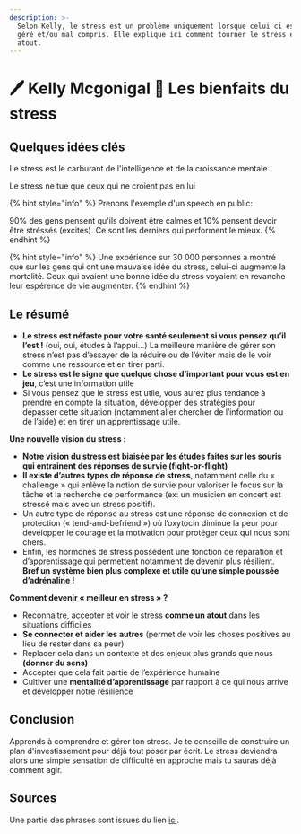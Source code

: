 ```yaml
---
description: >-
  Selon Kelly, le stress est un problème uniquement lorsque celui ci est mal
  géré et/ou mal compris. Elle explique ici comment tourner le stress en un
  atout.
---
```


# 🖊 Kelly Mcgonigal 📔 Les bienfaits du stress

## Quelques idées clés

Le stress est le carburant de l'intelligence et de la croissance mentale.

Le stress ne tue que ceux qui ne croient pas en lui

{% hint style="info" %}
Prenons l'exemple d'un speech en public:

90% des gens pensent qu'ils doivent être calmes et 10% pensent devoir être stréssés (excités). Ce sont les derniers qui performent le mieux.
{% endhint %}

{% hint style="info" %}
Une expérience sur 30 000 personnes a montré que sur les gens qui ont une mauvaise idée du stress, celui-ci augmente la mortalité. Ceux qui avaient une bonne idée du stress voyaient en revanche leur espérence de vie augmenter.
{% endhint %}

## Le résumé

* **Le stress est néfaste pour votre santé seulement si vous pensez qu’il l’est !** (oui, oui, études à l’appui…) La meilleure manière de gérer son stress n’est pas d’essayer de la réduire ou de l’éviter mais de le voir comme une ressource et en tirer parti.
* **Le stress est le signe que quelque chose d’important pour vous est en jeu**, c’est une information utile
* Si vous pensez que le stress est utile, vous aurez plus tendance à prendre en compte la situation, développer des stratégies pour dépasser cette situation (notamment aller chercher de l’information ou de l’aide) et en tirer un apprentissage utile.

**Une nouvelle vision du stress :**

* **Notre vision du stress est biaisée par les études faites sur les souris qui entrainent des réponses de survie (fight-or-flight)**
* **Il existe d’autres types de réponse de stress**, notamment celle du « challenge » qui enlève la notion de survie pour valoriser le focus sur la tâche et la recherche de performance (ex: un musicien en concert est stressé mais avec un stress positif).
* Un autre type de réponse au stress est une réponse de connexion et de protection (« tend-and-befriend ») où l’oxytocin diminue la peur pour développer le courage et la motivation pour protéger ceux qui nous sont chers.
* Enfin, les hormones de stress possèdent une fonction de réparation et d’apprentissage qui permettent notamment de devenir plus résilient. **Bref un système bien plus complexe et utile qu’une simple poussée d’adrénaline !**

**Comment devenir « meilleur en stress » ?**

* Reconnaitre, accepter et voir le stress **comme un atout** dans les situations difficiles
* **Se connecter et aider les autres** (permet de voir les choses positives au lieu de rester dans sa peur)
* Replacer cela dans un contexte et des enjeux plus grands que nous **(donner du sens)**
* Accepter que cela fait partie de l’expérience humaine
* Cultiver une **mentalité d’apprentissage** par rapport à ce qui nous arrive et développer notre résilience

## Conclusion

Apprends à comprendre et gérer ton stress. Je te conseille de construire un plan d'investissement pour déjà tout poser par écrit. Le stress deviendra alors une simple sensation de difficulté en approche mais tu sauras déjà comment agir.

## Sources

Une partie des phrases sont issues du lien [ici](https://coherencecoaching.pro/fr/the-upside-of-stress-2/).
